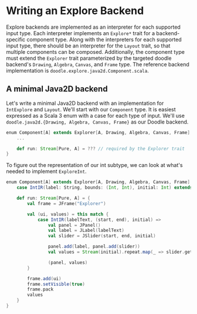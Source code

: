 # Writing an Explore Backend

Explore backends are implemented as an interpreter for each supported input type.
Each interpreter implements an `Explore*` trait for a backend-specific component type.
Along with the interpreters for each supported input type, there should be an interpreter for 
the `Layout` trait, so that multiple components can be composed. Additionally, the component type
must extend the `Explorer` trait parameterized by the targeted doodle backend's `Drawing`, `Algebra`,
`Canvas`, and `Frame` type. The reference backend implementation is `doodle.explore.java2d.Component.scala`.

## A minimal Java2D backend

Let's write a minimal Java2D backend with an implementation for `IntExplore` and `Layout`.
We'll start with our `Component` type. It is easiest expressed as a Scala 3 enum with a
case for each type of input. We'll use `doodle.java2d.{Drawing, Algebra, Canvas, Frame}`
as our Doodle backend.

```scala
enum Component[A] extends Explorer[A, Drawing, Algebra, Canvas, Frame] {
    ...

    def run: Stream[Pure, A] = ??? // required by the Explorer trait
}
```

To figure out the representation of our int subtype, we can look at what's
needed to implement `ExploreInt`.

```scala
enum Component[A] extends Explorer[A, Drawing, Algebra, Canvas, Frame] {
    case IntIR(label: String, bounds: (Int, Int), initial: Int) extends Component[Int]

    def run: Stream[Pure, A] = {
        val frame = JFrame("Explorer")

        val (ui, values) = this match {
            case IntIR(labelText, (start, end), initial) =>
                val panel = JPanel()
                val label = JLabel(labelText)
                val slider = JSlider(start, end, initial)

                panel.add(label, panel.add(slider))
                val values = Stream(initial).repeat.map(_ => slider.getValue)

                (panel, values)
        }

        frame.add(ui)
        frame.setVisible(true)
        frame.pack
        values
    }
}
```
